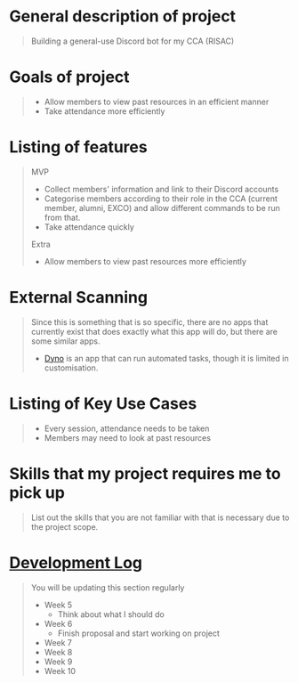# General description of project
> Building a general-use Discord bot for my CCA (RISAC)

# Goals of project
> - Allow members to view past resources in an efficient manner
> - Take attendance more efficiently

# Listing of features
> MVP
> - Collect members' information and link to their Discord accounts
> - Categorise members according to their role in the CCA (current member, alumni, EXCO) and allow different commands to be run from that.
> - Take attendance quickly
> 
> Extra
> - Allow members to view past resources more efficiently
# External Scanning
> Since this is something that is so specific, there are no apps that currently exist that does exactly what this app will do, but there are some similar apps.
> 
> - [Dyno](https://dyno.gg) is an app that can run automated tasks, though it is limited in customisation.

# Listing of Key Use Cases
> - Every session, attendance needs to be taken
> - Members may need to look at past resources

# Skills that my project requires me to pick up
> List out the skills that you are not familiar with that is necessary due to the project scope.

# [Development Log](/devlog.md)
> You will be updating this section regularly
> - Week 5
>   - Think about what I should do
> - Week 6
>   - Finish proposal and start working on project
> - Week 7
> - Week 8
> - Week 9
> - Week 10
